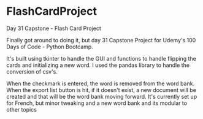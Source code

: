 # FlashCardProject
Day 31 Capstone - Flash Card Project


Finally got around to doing it, but day 31 Capstone Project for Udemy's 100 Days of Code - Python Bootcamp.

It's built using tkinter to handle the GUI and functions to handle flipping the cards and initializing a new word. I used the pandas library to handle the conversion of csv's.

When the checkmark is entered, the word is removed from the word bank. When the export list button is hit, if it doesn't exist, a new document will be created and that will be the word bank moving forward.
It's currently set up for French, but minor tweaking and a new word bank and its modular to other topics
